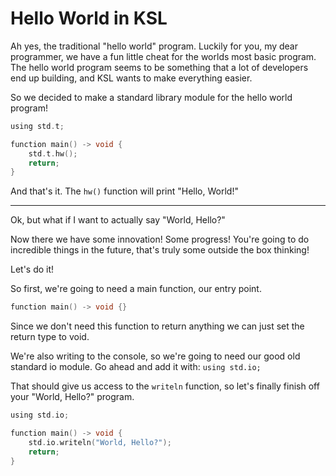 # Hello World in KSL

Ah yes, the traditional "hello world" program. Luckily for you, my
dear programmer, we have a fun little cheat for the worlds most basic
program. The hello world program seems to be something that a lot of
developers end up building, and KSL wants to make everything easier.

So we decided to make a standard library module for the hello world program!

```c
using std.t;

function main() -> void {
	std.t.hw();
	return;
}
```

And that's it. The `hw()` function will print "Hello, World!"

---

Ok, but what if I want to actually say "World, Hello?"

Now there we have some innovation! Some progress! You're going to do
incredible things in the future, that's truly some outside the box thinking!

Let's do it!

So first, we're going to need a main function, our entry point.
```c
function main() -> void {}
```

Since we don't need this function to return anything we can just set
the return type to void.

We're also writing to the console, so we're going to need our good old
standard io module. Go ahead and add it with: `using std.io;`

That should give us access to the `writeln` function, so let's finally
finish off your "World, Hello?" program.

```c
using std.io;

function main() -> void {
	std.io.writeln("World, Hello?");
	return;
}
```
